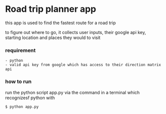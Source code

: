 # Road trip planner app

this app is used to find the fastest route for a road trip

to figure out where to go, it collects user inputs, their google api key, starting location and places they would to visit

### requirement
    - python
    - valid api key from google which has access to their direction matrix api


### how to run 

run the python script app.py via the command in a terminal which recognizesf python with 

```console
$ python app.py

```


